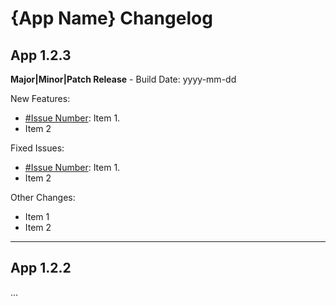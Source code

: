 {App Name} Changelog
====================

## App 1.2.3

**Major|Minor|Patch Release** - Build Date: yyyy-mm-dd

New Features:

* [#Issue Number](http://issue/url): Item 1.
* Item 2

Fixed Issues:

* [#Issue Number](http://issue/url): Item 1.
* Item 2


Other Changes:

* Item 1
* Item 2

---

## App 1.2.2

...
